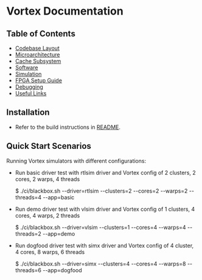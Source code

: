 # Vortex Documentation

## Table of Contents

- [Codebase Layout](codebase.md)
- [Microarchitecture](microarchitecture.md)
- [Cache Subsystem](cache_subsystem.md)
- [Software](software.md)
- [Simulation](simulation.md)
- [FPGA Setup Guide](fpga_setup.md)
- [Debugging](debugging.md)
- [Useful Links](references.md)

## Installation

- Refer to the build instructions in [README](../README.md). 

## Quick Start Scenarios

Running Vortex simulators with different configurations:
- Run basic driver test with rtlsim driver and Vortex config of 2 clusters, 2 cores, 2 warps, 4 threads

    $ ./ci/blackbox.sh --driver=rtlsim --clusters=2 --cores=2 --warps=2 --threads=4  --app=basic
- Run demo driver test with vlsim driver and Vortex config of 1 clusters, 4 cores, 4 warps, 2 threads

    $ ./ci/blackbox.sh --driver=vlsim --clusters=1 --cores=4 --warps=4 --threads=2 --app=demo
- Run dogfood driver test with simx driver and Vortex config of 4 cluster, 4 cores, 8 warps, 6 threads 

    $ ./ci/blackbox.sh --driver=simx --clusters=4 --cores=4 --warps=8 --threads=6  --app=dogfood